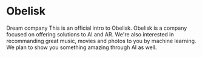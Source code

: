 # Obelisk
Dream company
This is an official intro to Obelisk.
Obelisk is a company focused on offering solutions to AI and AR.
We're also interested in recommanding great music, movies and photos to you by machine learning.
We plan to show you something amazing through AI as well. 
